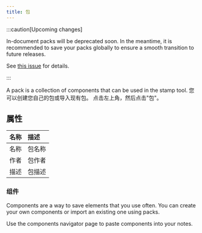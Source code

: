```yaml
---
title: 包
---
```


:::caution[Upcoming changes]

In-document packs will be deprecated soon. In the meantime, it is recommended to save your packs globally to ensure a smooth transition to future releases.

See [this issue](https://github.com/LinwoodDev/Butterfly/issues/805) for details.

:::

A pack is a collection of components that can be used in the stamp tool. 您可以创建您自己的包或导入现有包。 点击左上角，然后点击"包"。

## 属性

| 名称 | 描述  |
| -: | :-- |
| 名称 | 包名称 |
| 作者 | 包作者 |
| 描述 | 包描述 |

### 组件

Components are a way to save elements that you use often. You can create your own components or import an existing one using packs.

Use the components navigator page to paste components into your notes.
